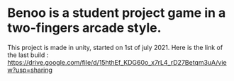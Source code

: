 # Benoo is a student project game in a two-fingers arcade style.
 This project is made in unity, started on 1st of july 2021.
Here is the link of the last build : https://drive.google.com/file/d/15hthEf_KDG60o_x7rL4_rD27Betqm3uA/view?usp=sharing
